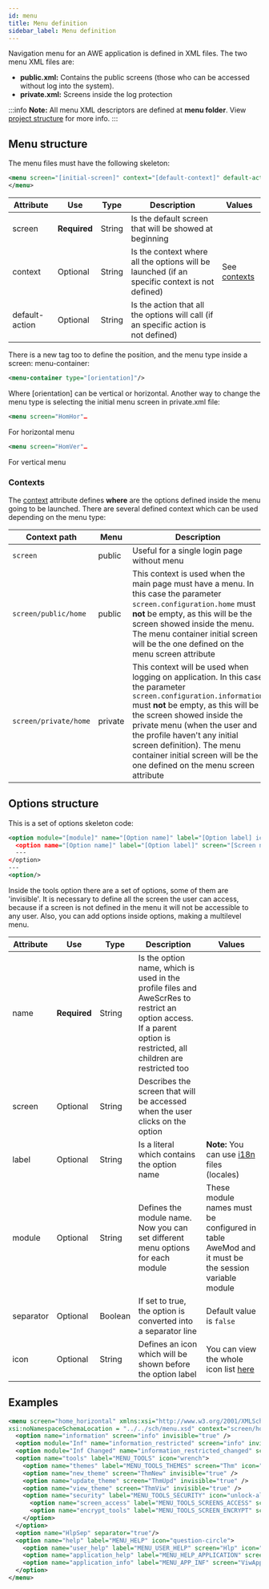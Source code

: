```yaml
---
id: menu
title: Menu definition
sidebar_label: Menu definition
---
```


Navigation menu for an AWE application is defined in XML files. The two menu XML files are:
* **public.xml:** Contains the public screens (those who can be accessed without log into the system).
* **private.xml:** Screens inside the log protection

:::info
**Note:** All menu XML descriptors are defined at **menu folder**. View [project structure](../guides/project-structure.md#menu-folder) for more info.
:::

## Menu structure

The menu files must have the following skeleton:

```xml
<menu screen="[initial-screen]" context="[default-context]" default-action="[default-action]">
</menu>
```

| Attribute   | Use      | Type      |  Description                    |   Values                                           |
| ----------- | ---------|-----------|---------------------------------|----------------------------------------------------|
| screen | **Required**| String | Is the default screen that will be showed at beginning |  |
| context| Optional | String | Is the context where all the options will be launched (if an specific context is not defined) |   See [contexts](#contexts) |
| default-action | Optional | String | Is the action that all the options will call (if an specific action is not defined) |  |

There is a new tag too to define the position, and the menu type inside a screen: menu-container:

```xml
<menu-container type="[orientation]"/>
```

Where [orientation] can be vertical or horizontal. Another way to change the menu type is selecting the initial menu screen in private.xml file: 

```xml
<menu screen="HomHor"…
```

For horizontal menu

```xml
<menu screen="HomVer"…
```

For vertical menu

### Contexts

The [context](#menu-structure) attribute defines **where** are the options defined inside the menu going to be launched. There are several defined context which can be used depending on the menu type:

| Context path          | Menu     | Description                                                 |
| --------------------- | -------- | ----------------------------------------------------------- |
| `screen`              | public   | Useful for a single login page without menu                 |
| `screen/public/home`  | public   | This context is used when the main page must have a menu. In this case the parameter `screen.configuration.home` must **not** be empty, as this will be the screen showed inside the menu. The menu container initial screen will be the one defined on the menu screen attribute |
| `screen/private/home` | private  | This context will be used when logging on application. In this case the parameter `screen.configuration.information` must **not** be empty, as this will be the screen showed inside the private menu (when the user and the profile haven't any initial screen definition). The menu container initial screen will be the one defined on the menu screen attribute   |

## Options structure

This is a set of options skeleton code:

```xml
<option module="[module]" name="[Option name]" label="[Option label] icon="[Icon option]">
  <option name="[Option name]" label="[Option label]" screen="[Screen name]"/>
  ---
</option>
---
<option/>
```

Inside the tools option there are a set of options, some of them are 'invisible'. It is necessary to define all the screen the user can access, because if a screen is not defined in the menu it will not be accessible to any user. Also, you can add options inside options, making a multilevel menu.

| Attribute   | Use      | Type      |  Description                    |   Values                                           |
| ----------- | ---------|-----------|---------------------------------|----------------------------------------------------|
| name | **Required**| String | Is the option name, which is used in the profile files and AweScrRes to restrict an option access. If a parent option is restricted, all children are restricted too|  |
| screen | Optional | String | Describes the screen that will be accessed when the user clicks on the option |  |
| label | Optional | String | Is a literal which contains the option name | **Note:** You can use [i18n](i18n-internationalization.md) files (locales) |
| module | Optional | String | Defines the module name. Now you can set different menu options for each module | These module names must be configured in table AweMod and it must be the session variable module |
| separator| Optional | Boolean | If set to true, the option is converted into a separator line | Default value is `false`|
| icon | Optional | String | Defines an icon which will be shown before the option label | You can view the whole icon list [here](http://fortawesome.github.io/Font-Awesome/icons/) |

## Examples

```xml
<menu screen="home_horizontal" xmlns:xsi="http://www.w3.org/2001/XMLSchema-instance" 
xsi:noNamespaceSchemaLocation = "../../sch/menu.xsd" context="screen/home" default-action="screen">
  <option name="information" screen="info" invisible="true" />
  <option module="Inf" name="information_restricted" screen="info" invisible="true" />
  <option module="Inf Changed" name="information_restricted_changed" screen="info" invisible="true" />
  <option name="tools" label="MENU_TOOLS" icon="wrench">    
    <option name="themes" label="MENU_TOOLS_THEMES" screen="Thm" icon="picture-o"/>
    <option name="new_theme" screen="ThmNew" invisible="true" />
    <option name="update_theme" screen="ThmUpd" invisible="true" />
    <option name="view_theme" screen="ThmViw" invisible="true" />
    <option name="security" label="MENU_TOOLS_SECURITY" icon="unlock-alt">
      <option name="screen_access" label="MENU_TOOLS_SCREENS_ACCESS" screen="ScrAccRes" icon="eye-slash"/>
      <option name="encrypt_tools" label="MENU_TOOLS_SCREEN_ENCRYPT" screen="ScrEncTxt" icon="lock"/>
    </option>    
  </option>
  <option name="HlpSep" separator="true"/>
  <option name="help" label="MENU_HELP" icon="question-circle">
    <option name="user_help" label="MENU_USER_HELP" screen="Hlp" icon="question"/>
    <option name="application_help" label="MENU_HELP_APPLICATION" screen="AppHlp" icon="question"/>
    <option name="application_info" label="MENU_APP_INF" screen="ViwAppInf" icon="info"/>
  </option>
</menu>
```